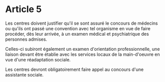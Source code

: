 # Article 5

Les centres doivent justifier qu'il se sont assuré le concours de médecins ou qu'ils ont passé une convention avec tel organisme en vue de faire procéder, dès leur arrivée, à un examen médical et psychiatrique des personnes admises.

Celles-ci subiront également un examen d'orientation professionnelle, une liaison devant être établie avec les services locaux de la main-d'oeuvre en vue d'une réadaptation sociale.

Les centres devront obligatoirement faire appel au concours d'une assistante sociale.
